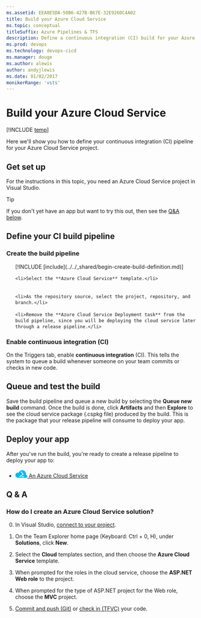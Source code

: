 ```yaml
---
ms.assetid: EEA8E5DA-50B6-427B-B67E-32E926DC4A02
title: Build your Azure Cloud Service
ms.topic: conceptual
titleSuffix: Azure Pipelines & TFS
description: Define a continuous integration (CI) build for your Azure Cloud Service in Azure Pipelines or Team Foundation Server (TFS)
ms.prod: devops
ms.technology: devops-cicd
ms.manager: douge
ms.author: alewis
author: andyjlewis
ms.date: 01/02/2017
monikerRange: 'vsts'
---
```


# Build your Azure Cloud Service

[!INCLUDE [temp](../../_shared/version.md)]

Here we'll show you how to define your continuous integration (CI) pipeline for your Azure Cloud Service project.

## Get set up

For the instructions in this topic, you need an Azure Cloud Service project in Visual Studio.

> [!TIP]
> If you don't yet have an app but want to try this out, then see the [Q&A below](#new_solution).

## Define your CI build pipeline

### Create the build pipeline

<ol>
    [!INCLUDE [include](../../_shared/begin-create-build-definition.md)]

    <li>Select the **Azure Cloud Service** template.</li>


    <li>As the repository source, select the project, repository, and branch.</li>

    <li>Remove the **Azure Cloud Service Deployment task** from the build pipeline, since you will be deploying the cloud service later through a release pipeline.</li>
</ol>

### Enable continuous integration (CI)

On the Triggers tab, enable **continuous integration** (CI). This tells the system to queue a build whenever someone on your team commits or checks in new code.

## Queue and test the build

Save the build pipeline and queue a new build by selecting the **Queue new build** command. Once the build is done, click **Artifacts** and then **Explore** to see the cloud service package (.cspkg file) produced by the build. This is the package that your release pipeline will consume to deploy your app.

## Deploy your app

After you've run the build, you're ready to create a release pipeline to deploy your app to:

* <a href="../cd/deploy-cloudservice-cloudservice.md"><img src="../../tasks/deploy/_img/azure-cloud-service-deployment-icon.png"/> An Azure Cloud Service</a>

## Q & A

<!-- BEGINSECTION class="md-qanda" -->

<h3 id="new_solution">How do I create an Azure Cloud Service solution?</h3>

0. In Visual Studio, [connect to your project](../../../organizations/projects/connect-to-projects.md#visual-studio).

0. On the Team Explorer home page (Keyboard: Ctrl + 0, H), under **Solutions**, click **New**.

0. Select the **Cloud** templates section, and then choose the **Azure Cloud Service** template.

0. When prompted for the roles in the cloud service, choose the **ASP.NET Web role** to the project.

0. When prompted for the type of ASP.NET project for the Web role, choose the **MVC** project.

0. [Commit and push (Git)](../../../repos/git/share-your-code-in-git-vs.md) or [check in (TFVC)](../../../repos/tfvc/share-your-code-in-tfvc-vs.md) your code.

<!-- ENDSECTION -->
